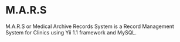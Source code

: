# M.A.R.S
M.A.R.S or Medical Archive Records System is a Record Management System for Clinics using Yii 1.1 framework and MySQL.
